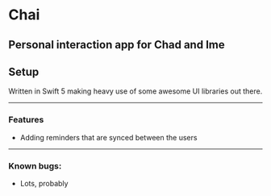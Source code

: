 # Chai

## Personal interaction app for Chad and Ime

## Setup

Written in Swift 5 making heavy use of some awesome UI libraries out there.

---

### Features

 - Adding reminders that are synced between the users

---

### Known bugs:

 - Lots, probably
